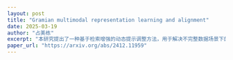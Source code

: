 ```yaml
---
layout: post
title: "Gramian multimodal representation learning and alignment"
date: 2025-03-19
author: "占美栋"
excerpt: "本研究提出了一种基于检索增强的动态提示调整方法，用于解决不完整数据场景下的自然语言处理任务，提高了模型在缺失信息情况下的性能。"
paper_url: "https://arxiv.org/abs/2412.11959"
---
```

